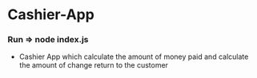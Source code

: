 # Cashier-App

### Run => node index.js 

- Cashier App which calculate the amount of money paid and calculate the amount of change return to the customer
